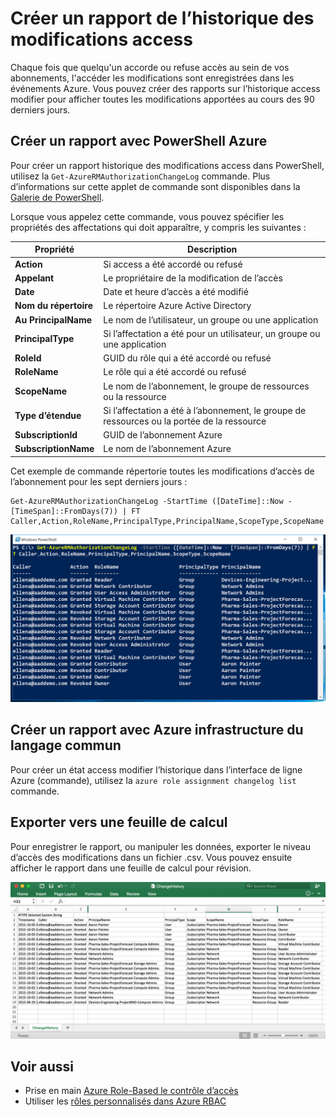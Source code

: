 <properties
    pageTitle="Créer un rapport de l’historique des modifications access | Microsoft Azure"
    description="Générer un état qui répertorie toutes les modifications apportées à accéder à vos abonnements Azure avec contrôle d’accès basé sur un rôle au cours des 90 derniers jours."
    services="active-directory"
    documentationCenter=""
    authors="kgremban"
    manager="femila"
    editor=""/>

<tags
    ms.service="active-directory"
    ms.devlang="na"
    ms.topic="article"
    ms.tgt_pltfrm="na"
    ms.workload="identity"
    ms.date="08/03/2016"
    ms.author="kgremban"/>

# <a name="create-an-access-change-history-report"></a>Créer un rapport de l’historique des modifications access

Chaque fois que quelqu'un accorde ou refuse accès au sein de vos abonnements, l'accéder les modifications sont enregistrées dans les événements Azure. Vous pouvez créer des rapports sur l’historique access modifier pour afficher toutes les modifications apportées au cours des 90 derniers jours.

## <a name="create-a-report-with-azure-powershell"></a>Créer un rapport avec PowerShell Azure
Pour créer un rapport historique des modifications access dans PowerShell, utilisez la `Get-AzureRMAuthorizationChangeLog` commande. Plus d’informations sur cette applet de commande sont disponibles dans la [Galerie de PowerShell](https://www.powershellgallery.com/packages/AzureRM.Storage/1.0.6/Content/ResourceManagerStartup.ps1).

Lorsque vous appelez cette commande, vous pouvez spécifier les propriétés des affectations qui doit apparaître, y compris les suivantes :

| Propriété | Description |
| -------- | ----------- |
| **Action** | Si access a été accordé ou refusé |
| **Appelant** | Le propriétaire de la modification de l’accès |
| **Date** | Date et heure d’accès a été modifié |
| **Nom du répertoire** | Le répertoire Azure Active Directory |
| **Au PrincipalName** | Le nom de l’utilisateur, un groupe ou une application |
| **PrincipalType** | Si l’affectation a été pour un utilisateur, un groupe ou une application |
| **RoleId** | GUID du rôle qui a été accordé ou refusé |
| **RoleName** | Le rôle qui a été accordé ou refusé |
| **ScopeName** | Le nom de l’abonnement, le groupe de ressources ou la ressource |
| **Type d’étendue** | Si l’affectation a été à l’abonnement, le groupe de ressources ou la portée de la ressource |
| **SubscriptionId** | GUID de l’abonnement Azure |
| **SubscriptionName** | Le nom de l’abonnement Azure |

Cet exemple de commande répertorie toutes les modifications d’accès de l’abonnement pour les sept derniers jours :

```
Get-AzureRMAuthorizationChangeLog -StartTime ([DateTime]::Now - [TimeSpan]::FromDays(7)) | FT Caller,Action,RoleName,PrincipalType,PrincipalName,ScopeType,ScopeName
```

![PowerShell Get-AzureRMAuthorizationChangeLog - capture d’écran](./media/role-based-access-control-configure/access-change-history.png)

## <a name="create-a-report-with-azure-cli"></a>Créer un rapport avec Azure infrastructure du langage commun
Pour créer un état access modifier l’historique dans l’interface de ligne Azure (commande), utilisez la `azure role assignment changelog list` commande.

## <a name="export-to-a-spreadsheet"></a>Exporter vers une feuille de calcul
Pour enregistrer le rapport, ou manipuler les données, exporter le niveau d’accès des modifications dans un fichier .csv. Vous pouvez ensuite afficher le rapport dans une feuille de calcul pour révision.

![ChangeLog affiché sous la forme d’une feuille de calcul - capture d’écran](./media/role-based-access-control-configure/change-history-spreadsheet.png)

## <a name="see-also"></a>Voir aussi
- Prise en main [Azure Role-Based le contrôle d’accès](role-based-access-control-configure.md)
- Utiliser les [rôles personnalisés dans Azure RBAC](role-based-access-control-custom-roles.md)
